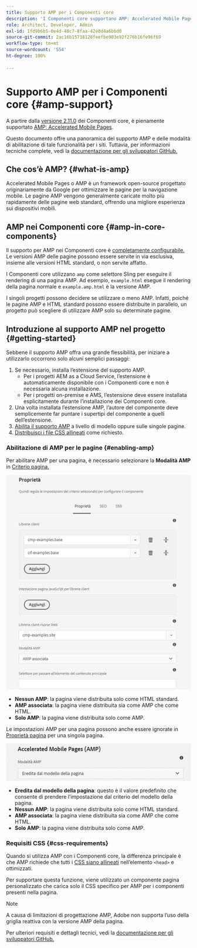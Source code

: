 ```yaml
---
title: Supporto AMP per i Componenti core
description: 'I Componenti core supportano AMP: Accelerated Mobile Pages'
role: Architect, Developer, Admin
exl-id: 1fd9b6b5-0e4d-48c7-8faa-42e0d4a6bbd0
source-git-commit: 2ac16b15718128feefbe903e92f276b16fe96f69
workflow-type: tm+mt
source-wordcount: '554'
ht-degree: 100%

---
```


# Supporto AMP per i Componenti core {#amp-support}

A partire dalla [versione 2.11.0](/help/versions.md) dei Componenti core, è pienamente supportato [AMP: Accelerated Mobile Pages](https://developers.google.com/amp).

Questo documento offre una panoramica del supporto AMP e delle modalità di abilitazione di tale funzionalità per i siti. Tuttavia, per informazioni tecniche complete, vedi la [documentazione per gli sviluppatori GitHub.](https://github.com/adobe/aem-core-wcm-components/tree/master/extensions/amp)

## Che cos’è AMP? {#what-is-amp}

Accelerated Mobile Pages o AMP è un framework open-source progettato originariamente da Google per ottimizzare le pagine per la navigazione mobile. Le pagine AMP vengono generalmente caricate molto più rapidamente delle pagine web standard, offrendo una migliore esperienza sui dispositivi mobili.

## AMP nei Componenti core {#amp-in-core-components}

Il supporto per AMP nei Componenti core è [completamente configurabile.](#enabling-amp) Le versioni AMP delle pagine possono essere servite in via esclusiva, insieme alle versioni HTML standard, o non servite affatto.

I Componenti core utilizzano `amp` come selettore Sling per eseguire il rendering di una pagina AMP. Ad esempio, `example.html` esegue il rendering della pagina normale e `example.amp.html` è la versione AMP.

I singoli progetti possono decidere se utilizzare o meno AMP. Infatti, poiché le pagine AMP e HTML standard possono essere distribuite in parallelo, un progetto può scegliere di utilizzare AMP solo su determinate pagine.

## Introduzione al supporto AMP nel progetto {#getting-started}

Sebbene il supporto AMP offra una grande flessibilità, per iniziare a utilizzarlo occorrono solo alcuni semplici passaggi:

1. Se necessario, installa l’estensione del supporto AMP.
   * Per i progetti AEM as a Cloud Service, l’estensione è automaticamente disponibile con i Componenti core e non è necessaria alcuna installazione.
   * Per i progetti on-premise e AMS, l’estensione deve essere installata esplicitamente durante l’installazione dei Componenti core.
1. Una volta installata l’estensione AMP, l’autore del componente deve semplicemente far puntare i supertipi del componente a quelli dell’estensione.
1. [Abilita il supporto AMP](#enabling-amp) a livello di modello oppure sulle singole pagine.
1. [Distribuisci i file CSS allineati](#css-requirements) come richiesto.

### Abilitazione di AMP per le pagine {#enabling-amp}

Per abilitare AMP per una pagina, è necessario selezionare la **Modalità AMP** in [Criterio pagina.](https://experienceleague.adobe.com/docs/experience-manager-cloud-service/sites/authoring/features/templates.html?lang=it#editing-a-template-page-policy-template-author-developer)

![Opzioni di Criterio pagina AMP](/help/assets/amp-policy.png)

* **Nessun AMP**: la pagina viene distribuita solo come HTML standard.
* **AMP associata**: la pagina viene distribuita sia come AMP che come HTML.
* **Solo AMP**: la pagina viene distribuita solo come AMP.

Le impostazioni AMP per una pagina possono anche essere ignorate in [Proprietà pagina](https://experienceleague.adobe.com/docs/experience-manager-cloud-service/sites/authoring/fundamentals/page-properties.html?lang=it) per una singola pagina.

![Proprietà pagina AMP](/help/assets/amp-page-properties.png)

* **Eredita dal modello della pagina**: questo è il valore predefinito che consente di prendere l’impostazione dal criterio del modello della pagina.
* **Nessun AMP**: la pagina viene distribuita solo come HTML standard.
* **AMP associata**: la pagina viene distribuita sia come AMP che come HTML.
* **Solo AMP**: la pagina viene distribuita solo come AMP.

### Requisiti CSS {#css-requirements}

Quando si utilizza AMP con i Componenti core, la differenza principale è che AMP richiede che tutti i [CSS siano allineati](including-clientlibs.md#inlining) nell’elemento `<head>` e ottimizzati.

Per supportare questa funzione, viene utilizzato un componente pagina personalizzato che carica solo il CSS specifico per AMP per i componenti presenti nella pagina.

>[!NOTE]
>
>A causa di limitazioni di progettazione AMP, Adobe non supporta l’uso della griglia reattiva con la versione AMP della pagina.

Per ulteriori requisiti e dettagli tecnici, vedi la [documentazione per gli sviluppatori GitHub.](https://github.com/adobe/aem-core-wcm-components/tree/master/extensions/amp)
